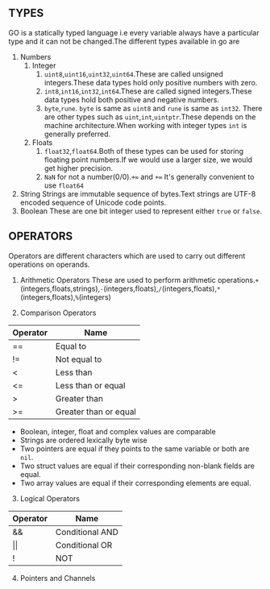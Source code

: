 ## TYPES
GO is a statically typed language i.e every variable always have a particular type and it can not be changed.The different types available in go are 
1. Numbers 
    1. Integer
        1. `uint8`,`uint16`,`uint32`,`uint64`.These are called unsigned integers.These data types hold only positive numbers with zero.
        2. `int8`,`int16`,`int32`,`int64`.These are called signed integers.These data types hold both positive and negative numbers.
        3. `byte`,`rune`. `byte` is same as `uint8` and `rune` is same as `int32`.
        There are other types such as `uint`,`int`,`uintptr`.These depends on the machine architecture.When working with integer types `int` is generally preferred.
    2. Floats
        1. `float32`,`float64`.Both of these types can be used for storing floating point numbers.If we would use a larger size, we would get higher precision.
        2. `NaN` for not a number(0/0).`+∞` and `+∞`
        It's generally convenient to use `float64`
2. String
    Strings are immutable sequence of bytes.Text strings are UTF-8 encoded sequence of Unicode code points.
3. Boolean
    These are one bit integer used to represent either `true` or `false`.

## OPERATORS
Operators are different characters which are used to carry out different operations on operands.
1. Arithmetic Operators
    These are used to perform arithmetic operations.`+`(integers,floats,strings),`-`(integers,floats),`/`(integers,floats),`*`(integers,floats),`%`(integers)

2. Comparison Operators

| Operator      | Name               | 
| ------------- | ------------------ | 
| ==            | Equal to           | 
| !=            | Not equal to       | 
| <             | Less than          | 
| <=            | Less than or equal      | 
| >             | Greater  than          | 
| >=            | Greater than or equal   | 
* Boolean, integer, float and complex values are comparable
* Strings are ordered lexically byte wise
* Two pointers are equal if they points to the same variable or both are `nil`.
* Two struct values are equal if their corresponding non-blank fields are equal.
* Two array values are equal if their corresponding elements are equal.

3. Logical Operators

| Operator      | Name               | 
| ------------- | ------------------ | 
| &&            | Conditional AND    | 
| \|\|          | Conditional OR     | 
| !             | NOT                |

4. Pointers and Channels